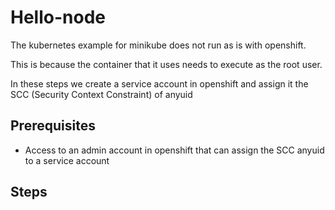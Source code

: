 # Hello-node

The kubernetes example for minikube does not run as is with openshift.

This is because the container that it uses needs to execute as the root user.

In these steps we create a service account in openshift and assign it the SCC (Security Context Constraint) of anyuid

## Prerequisites
* Access to an admin account in openshift that can assign the SCC anyuid to a service account

## Steps


